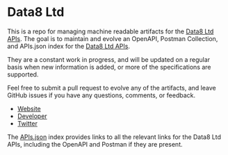# Data8 LtdThis is a repo for managing machine readable artifacts for the [Data8 Ltd APIs](http://www.data-8.co.uk). The goal is to maintain and evolve an OpenAPI, Postman Collection, and APIs.json index for the [Data8 Ltd APIs](http://www.data-8.co.uk).They are a constant work in progress, and will be updated on a regular basis when new information is added, or more of the specifications are supported.Feel free to submit a pull request to evolve any of the artifacts, and leave GitHub issues if you have any questions, comments, or feedback.- [Website](http://www.data-8.co.uk)- [Developer](http://www.data-8.co.uk)- [Twitter](https://twitter.com/data8ltd)The [APIs.json](https://github.com/api-evangelist/data8-ltd/blob/master/apis.json) index provides links to all the relevant links for the Data8 Ltd APIs, including the OpenAPI and Postman if they are present.